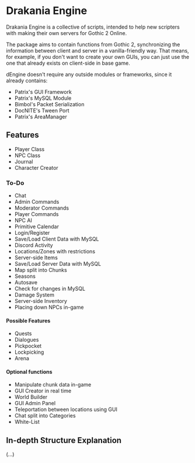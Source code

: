 # Drakania Engine
Drakania Engine is a collective of scripts, intended to help new scripters with making their own servers for Gothic 2 Online.

The package aims to contain functions from Gothic 2, synchronizing the information between client and server in a vanilla-friendly way. That means, for example, if you don't want to create your own GUIs, you can just use the one that already exists on client-side in base game.

dEngine doesn't require any outside modules or frameworks, since it already contains:
- Patrix's GUI Framework
- Patrix's MySQL Module
- Bimbol's Packet Serialization
- DocNITE's Tween Port
- Patrix's AreaManager

## Features
- Player Class
- NPC Class
- Journal
- Character Creator

### To-Do
- Chat
- Admin Commands
- Moderator Commands
- Player Commands
- NPC AI
- Primitive Calendar
- Login/Register
- Save/Load Client Data with MySQL
- Discord Activity
- Locations/Zones with restrictions
- Server-side Items
- Save/Load Server Data with MySQL
- Map split into Chunks
- Seasons
- Autosave
- Check for changes in MySQL
- Damage System
- Server-side Inventory
- Placing down NPCs in-game

#### Possible Features
- Quests
- Dialogues
- Pickpocket
- Lockpicking
- Arena

#### Optional functions
- Manipulate chunk data in-game
- GUI Creator in real time
- World Builder
- GUI Admin Panel
- Teleportation between locations using GUI
- Chat split into Categories
- White-List

## In-depth Structure Explanation
(...)